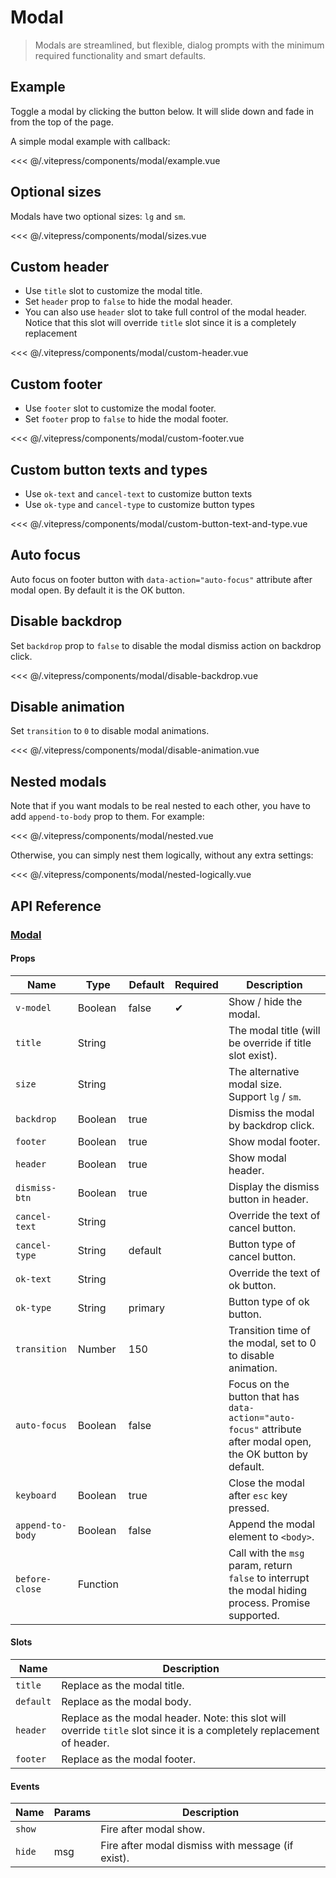 # Modal

> Modals are streamlined, but flexible, dialog prompts with the minimum required functionality and smart defaults.

## Example

Toggle a modal by clicking the button below. It will slide down and fade in from the top of the page.

A simple modal example with callback:

<DemoWrapper><modal-example/></DemoWrapper>

<<< @/.vitepress/components/modal/example.vue

## Optional sizes

Modals have two optional sizes: `lg` and `sm`.

<DemoWrapper><modal-sizes/></DemoWrapper>

<<< @/.vitepress/components/modal/sizes.vue

## Custom header

* Use `title` slot to customize the modal title.
* Set `header` prop to `false` to hide the modal header.
* You can also use `header` slot to take full control of the modal header. Notice that this slot will override `title` slot since it is a completely replacement

<DemoWrapper><modal-custom-header/></DemoWrapper>

<<< @/.vitepress/components/modal/custom-header.vue

## Custom footer

* Use `footer` slot to customize the modal footer.
* Set `footer` prop to `false` to hide the modal footer.

<DemoWrapper><modal-custom-footer/></DemoWrapper>

<<< @/.vitepress/components/modal/custom-footer.vue

## Custom button texts and types

* Use `ok-text` and `cancel-text` to customize button texts
* Use `ok-type` and `cancel-type` to customize button types

<DemoWrapper><modal-custom-button-text-and-type/></DemoWrapper>

<<< @/.vitepress/components/modal/custom-button-text-and-type.vue

## Auto focus

Auto focus on footer button with `data-action="auto-focus"` attribute after modal open. By default it is the OK button.



## Disable backdrop

Set `backdrop` prop to `false` to disable the modal dismiss action on backdrop click.

<DemoWrapper><modal-disable-backdrop/></DemoWrapper>

<<< @/.vitepress/components/modal/disable-backdrop.vue

## Disable animation

Set `transition` to `0` to disable modal animations.

<DemoWrapper><modal-disable-animation/></DemoWrapper>

<<< @/.vitepress/components/modal/disable-animation.vue

## Nested modals

Note that if you want modals to be real nested to each other, you have to add `append-to-body` prop to them. For example:

<DemoWrapper><modal-nested/></DemoWrapper>

<<< @/.vitepress/components/modal/nested.vue

Otherwise, you can simply nest them logically, without any extra settings:

<DemoWrapper><modal-nested-logically/></DemoWrapper>

<<< @/.vitepress/components/modal/nested-logically.vue


## API Reference

### [Modal](https://github.com/uiv-lib/uiv/blob/1.x/src/components/modal/Modal.vue)

#### Props

| Name             | Type     | Default | Required | Description                                                                                                   |
|------------------|----------|---------|----------|---------------------------------------------------------------------------------------------------------------|
| `v-model`        | Boolean  | false   | &#10004; | Show / hide the modal.                                                                                        |
| `title`          | String   |         |          | The modal title (will be override if title slot exist).                                                       |
| `size`           | String   |         |          | The alternative modal size. Support `lg` / `sm`.                                                              |
| `backdrop`       | Boolean  | true    |          | Dismiss the modal by backdrop click.                                                                          |
| `footer`         | Boolean  | true    |          | Show modal footer.                                                                                            |
| `header`         | Boolean  | true    |          | Show modal header.                                                                                            |
| `dismiss-btn`    | Boolean  | true    |          | Display the dismiss button in header.                                                                         |
| `cancel-text`    | String   |         |          | Override the text of cancel button.                                                                           |
| `cancel-type`    | String   | default |          | Button type of cancel button.                                                                                 |
| `ok-text`        | String   |         |          | Override the text of ok button.                                                                               |
| `ok-type`        | String   | primary |          | Button type of ok button.                                                                                     |
| `transition`     | Number   | 150     |          | Transition time of the modal, set to 0 to disable animation.                                                  |
| `auto-focus`     | Boolean  | false   |          | Focus on the button that has `data-action="auto-focus"` attribute after modal open, the OK button by default. |
| `keyboard`       | Boolean  | true    |          | Close the modal after `esc` key pressed.                                                                      |
| `append-to-body` | Boolean  | false   |          | Append the modal element to `<body>`.                                                                         |
| `before-close`   | Function |         |          | Call with the `msg` param, return `false` to interrupt the modal hiding process. Promise supported.           |

#### Slots

| Name      | Description                                                                                                             |
|-----------|-------------------------------------------------------------------------------------------------------------------------|
| `title`   | Replace as the modal title.                                                                                             |
| `default` | Replace as the modal body.                                                                                              |
| `header`  | Replace as the modal header. Note: this slot will override `title` slot since it is a completely replacement of header. |
| `footer`  | Replace as the modal footer.                                                                                            |

#### Events

| Name   | Params | Description                                       |
|--------|--------|---------------------------------------------------|
| `show` |        | Fire after modal show.                            |
| `hide` | msg    | Fire after modal dismiss with message (if exist). |
